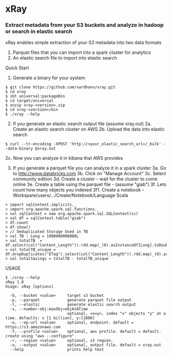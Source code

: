 #  xRay 
### Extract metadata from your S3 buckets and analyze in hadoop or search in elastic search


xRay enables simple extraction of your S3 metadata into two data formats
1. Parquet files that you can import into a spark cluster for analytics
2. An elastic search file to import into elastic search 

Quick Start

1. Generate a binary for your system 
```
$ git clone https://github.com/vardhanv/xray.git
$ cd xray
$ sbt universal:packageBin
$ cd target/universal
$ unzip xray-<version>.zip
$ cd xray-<version>/bin
$ ./xray --help
```

2. If you generate an elastic search output file (assume xray.out)
2a. Create an elastic search cluster on AWS
2b. Upload the data into elastic search
```
$ curl --tr-encoding -XPOST 'http://<your_elastic_search_url>/_bulk' --data-binary @xray.out
```
2c. Now you can analyze it in kibana that AWS provides


3. If you generate a parquet file you can analyze it in a spark cluster
3a. Go to http://www.databricks.com
3b. Click on "Manage Account" 
3c. Select community edition
3d. Create a cluster - wait for the cluster to come online
3e. Create a table using the parquet file - (assume "giab")
3f. Lets count how many objects you indexed
3f1. Create a notebook - Workspare/users/.../Create/Notebook/Language Scala
```
> import sqlContext.implicits._
> import org.apache.spark.sql.functions._
> val sqlContext = new org.apache.spark.sql.SQLContext(sc)
> val df = sqlContext.table("giab")
> df.count
> df.show()
> // Deduplicated Storage Used in TB
> val TB : Long = 1000000000000L
> val totalTB  = df.select(col("Content_Length")).rdd.map(_(0).asInstanceOf[Long].toDouble/TB).reduce(_+_)
> val totalTB_unique = df.dropDuplicates("ETag").select(col("Content_Length")).rdd.map(_(0).asInstanceOf[Long].toDouble/TB).reduce(_+_)
> val totalSavings = totalTB - totalTB_unique
```

USAGE
```
$ ./xray --help
xRay 1.0
Usage: xRay [options]

  -b, --bucket <value>     target s3 bucket
  -p, --parquet            generate parquet file output
  -l, --elastic            generate elastic search output
  -x, --number-obj:maxObj=objAtATime
                           optional, <x=y>, index "x" objects "y" at a time. defaults: x [1 billion], y:[1000]
  -e, --ep-url <value>     optional, endpoint. default = https://s3.amazonaws.com
  -f, --profile <value>    optional, aws profile. default = default. create using "aws --configure"
  -r, --region <value>     optional, s3 region.
  -o, --output <value>     optional, output file. default = xray.out
  --help                   prints help text
```
